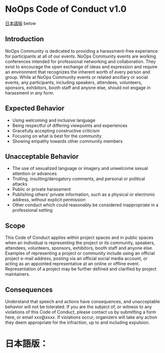 # NoOps Code of Conduct v1.0 #

[日本語版](#日本語版) below

## Introduction
NoOps Community is dedicated to providing a harassment-free experience for participants at all of our events. NoOps Community events are working conferences intended for professional networking and collaboration. They exist to encourage the open exchange of ideas and expression and require an environment that recognizes the inherent worth of every person and group. While at NoOps Community events or related ancillary or social events, any participants, including speakers, attendees, volunteers, sponsors, exhibitors, booth staff and anyone else, should not engage in harassment in any form.

## Expected Behavior
- Using welcoming and inclusive language
- Being respectful of differing viewpoints and experiences
- Gracefully accepting constructive criticism
- Focusing on what is best for the community
- Showing empathy towards other community members

## Unacceptable Behavior
- The use of sexualized language or imagery and unwelcome sexual attention or advances
- Trolling, insulting/derogatory comments, and personal or political attacks
- Public or private harassment
- Publishing others’ private information, such as a physical or electronic address, without explicit permission
- Other conduct which could reasonably be considered inappropriate in a professional setting

## Scope
This Code of Conduct applies within project spaces and in public spaces when an individual is representing the project or its community, speakers, attendees, volunteers, sponsors, exhibitors, booth staff and anyone else. Examples of representing a project or community include using an official project e-mail address, posting via an official social media account, or acting as an appointed representative at an online or offline event. Representation of a project may be further defined and clarified by project maintainers.

## Consequences
Understand that speech and actions have consequences, and unacceptable behavior will not be tolerated.
If you are the subject of, or witness to any violations of this Code of Conduct, please contact us by submitting a form here, or email xxx@xxxx.
If violations occur, organizers will take any action they deem appropriate for the infraction, up to and including expulsion.

# 日本語版：

